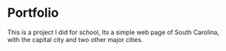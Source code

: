 # Portfolio
This is a project I did for school, Its a simple web page of South Carolina, with the capital city and two other major cities.
